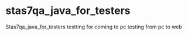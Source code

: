 # stas7qa_java_for_testers
Stas7qa_java_for_testers
testting for coming to pc
testing from pc to web

